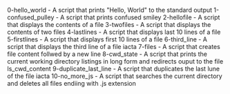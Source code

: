 0-hello_world - A script that prints "Hello, World" to the standard output
1-confused_pulley - A script  that prints confused smiley
2-hellofile - A script that displays the contents of a file
3-twofiles - A script that displays the contents of two files
4-lastlines - A script that  displays last 10 lines of a file
5-firstlines - A script that  displays first 10 lines of a file
6-third_line - A script that displays  the third line of a file iacta
7-files - A script that creates  file content follwed by a new line
8-cwd_state - A script that prints the current working directory listings in long form and redirects ouput to the file ls_cwd_content
9-duplicate_last_line - A script that duplicates the last lune of the file iacta
10-no_more_js - A script that searches the current directory and deletes all files endiing with .js extension
